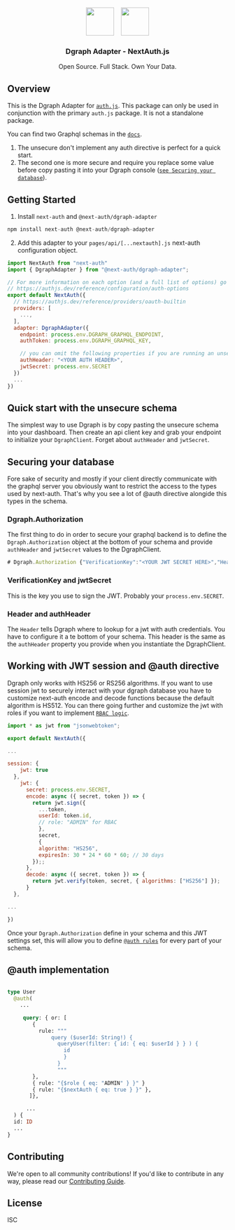 <p align="center">
   <br/>
   <a href="https://authjs.dev" target="_blank"><img height="64px" src="https://authjs.dev/img/logo/logo-sm.png" /></a>&nbsp;&nbsp;&nbsp;&nbsp;<img height="64px" src="https://cloud.dgraph.io/logo.svg" />
   <h3 align="center"><b>Dgraph Adapter</b> - NextAuth.js</h3>
   <p align="center">
   Open Source. Full Stack. Own Your Data.
   </p>
   <!-- <p align="center" style="align: center;">
      <img src="https://github.com/nextauthjs/next-auth/actions/workflows/release.yml/badge.svg?branch=main" alt="CI Test" />
      <img src="https://img.shields.io/bundlephobia/minzip/@next-auth/prisma-adapter" alt="Bundle Size"/>
      <img src="https://img.shields.io/npm/v/@next-auth/prisma-adapter" alt="@next-auth/prisma-adapter Version" />
   </p> -->
</p>

## Overview

This is the Dgraph Adapter for [`auth.js`](https://authjs.dev). This package can only be used in conjunction with the primary `auth.js` package. It is not a standalone package.

You can find two Graphql schemas in the [`docs`](https://authjs.dev/adapters/dgraph/schema.gql).

1. The unsecure don't implement any auth directive is perfect for a quick start.
2. The second one is more secure and require you replace some value before copy pasting it into your Dgraph console ([`see Securing your database`](#securing-your-database)).

## Getting Started

1. Install `next-auth` and `@next-auth/dgraph-adapter`

```js
npm install next-auth @next-auth/dgraph-adapter
```

2. Add this adapter to your `pages/api/[...nextauth].js` next-auth configuration object.

```js
import NextAuth from "next-auth"
import { DgraphAdapter } from "@next-auth/dgraph-adapter";

// For more information on each option (and a full list of options) go to
// https://authjs.dev/reference/configuration/auth-options
export default NextAuth({
  // https://authjs.dev/reference/providers/oauth-builtin
  providers: [
    ...,
  ],
  adapter: DgraphAdapter({
    endpoint: process.env.DGRAPH_GRAPHQL_ENDPOINT,
    authToken: process.env.DGRAPH_GRAPHQL_KEY,

    // you can omit the following properties if you are running an unsecure schema
    authHeader: "<YOUR AUTH HEADER>",
    jwtSecret: process.env.SECRET
  })
  ...
})
```

## Quick start with the unsecure schema

The simplest way to use Dgraph is by copy pasting the unsecure schema into your dashboard. Then create an api client key and grab your endpoint to initialize your `DgraphClient`. Forget about `authHeader` and `jwtSecret`.

## Securing your database

Fore sake of security and mostly if your client directly communicate with the graphql server you obviously want to restrict the access to the types used by next-auth. That's why you see a lot of @auth directive alongide this types in the schema.

### Dgraph.Authorization

The first thing to do in order to secure your graphql backend is to define the `Dgraph.Authorization` object at the bottom of your schema and provide `authHeader` and `jwtSecret` values to the DgraphClient.

```js
# Dgraph.Authorization {"VerificationKey":"<YOUR JWT SECRET HERE>","Header":"<YOUR AUTH HEADER HERE>","Namespace":"<YOUR CUSTOM NAMESPACE HERE>","Algo":"HS256"}
```

### VerificationKey and jwtSecret

This is the key you use to sign the JWT. Probably your `process.env.SECRET`.

### Header and authHeader

The `Header` tells Dgraph where to lookup for a jwt with auth credentials. You have to configure it a te bottom of your schema. This header is the same as the `authHeader` property you provide when you instantiate the DgraphClient.

## Working with JWT session and @auth directive

Dgraph only works with HS256 or RS256 algorithms. If you want to use session jwt to securely interact with your dgraph database you have to customize next-auth encode and decode functions because the default algorithm is HS512. You can there going further and customize the jwt with roles if you want to implement [`RBAC logic`](https://dgraph.io/docs/graphql/authorization/directive/#role-based-access-control).

```js
import * as jwt from "jsonwebtoken";

export default NextAuth({

...

session: {
    jwt: true
  },
    jwt: {
      secret: process.env.SECRET,
      encode: async ({ secret, token }) => {
        return jwt.sign({
          ...token,
          userId: token.id,
          // role: "ADMIN" for RBAC
          },
          secret,
          {
          algorithm: "HS256",
          expiresIn: 30 * 24 * 60 * 60; // 30 days
        });;
      },
      decode: async ({ secret, token }) => {
        return jwt.verify(token, secret, { algorithms: ["HS256"] });
      }
  },

...

})
```

Once your `Dgraph.Authorization` define in your schema and this JWT settings set, this will allow you to define [`@auth rules`](https://dgraph.io/docs/graphql/authorization/authorization-overview/) for every part of your schema.

## @auth implementation

```graphql

type User
  @auth(
    ...

     query: { or: [
        {
          rule: """
              query ($userId: String!) {
                queryUser(filter: { id: { eq: $userId } } ) {
                  id
                  }
                }
                """
        },
        { rule: "{$role { eq: "ADMIN" } }" }
        { rule: "{$nextAuth { eq: true } }" },
       ]},

      ...
  ) {
  id: ID
  ...
}

```

## Contributing

We're open to all community contributions! If you'd like to contribute in any way, please read our [Contributing Guide](https://github.com/nextauthjs/next-auth/blob/main/CONTRIBUTING.md).

## License

ISC
